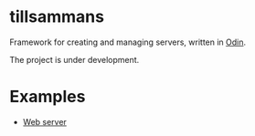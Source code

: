 # tillsammans
Framework for creating and managing servers, written in [Odin](https://www.odin-lang.org).

The project is under development.

# Examples
- [Web server](https://github.com/samstalhandske/tillsammans-web-server/)
